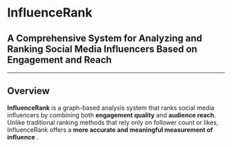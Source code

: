 # InfluenceRank

##  A Comprehensive System for Analyzing and Ranking Social Media Influencers Based on Engagement and Reach

---

##  Overview

**InfluenceRank** is a graph-based analysis system that ranks social media influencers by combining both **engagement quality** and **audience reach**. Unlike traditional ranking methods that rely only on follower count or likes, InfluenceRank offers a **more accurate and meaningful measurement of influence** .
